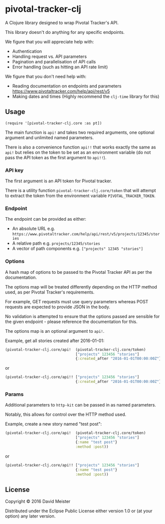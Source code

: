 # pivotal-tracker-clj

A Clojure library designed to wrap Pivotal Tracker's API.

This library doesn't do anything for any specific endpoints.

We figure that you will appreciate help with:
- Authentication
- Handling request vs. API parameters
- Pagination and parallelisation of API calls
- Error handling (such as hitting an API rate limit)

We figure that you don't need help with:
- Reading documentation on endpoints and parameters https://www.pivotaltracker.com/help/api/rest/v5
- Making dates and times (Highly recommend the `clj-time` library for this)

## Usage

`(require '[pivotal-tracker-clj.core :as pt])`

The main function is `api!` and takes two required arguments, one optional argument and unlimited named parameters.

There is also a convenience function `api!!` that works exactly the same as `api!` but relies on the token to be set as an environment variable (do not pass the API token as the first argument to `api!!`).

### API key

The first argument is an API token for Pivotal tracker.

There is a utility function `pivotal-tracker-clj.core/token` that will attempt to extract the token from the environment variable `PIVOTAL_TRACKER_TOKEN`.

### Endpoint

The endpoint can be provided as either:

- An absolute URL e.g. `https://www.pivotaltracker.com/help/api/rest/v5/projects/12345/stories`
- A relative path e.g. `projects/12345/stories`
- A vector of path components e.g. `["projects" 12345 "stories"]`

### Options

A hash map of options to be passed to the Pivotal Tracker API as per the documentation.

The options map will be treated differently depending on the HTTP method used, as per Pivotal Tracker's requirements.

For example, GET requests must use query parameters whereas POST requests are expected to provide JSON in the body.

No validation is attempted to ensure that the options passed are sensible for the given endpoint - please reference the documentation for this.

The options map is an optional argument to `api!`.

Example, get all stories created after 2016-01-01:

```clojure
(pivotal-tracker-clj.core/api!  (pivotal-tracker-clj.core/token)
                                ["projects" 123456 "stories"]
                                {:created_after "2016-01-01T00:00:00Z"})
```

or

```clojure
(pivotal-tracker-clj.core/api!! ["projects" 123456 "stories"]
                                {:created_after "2016-01-01T00:00:00Z"})
```

### Params

Additional parameters to `http-kit` can be passed in as named parameters.

Notably, this allows for control over the HTTP method used.

Example, create a new story named "test post":

```clojure
(pivotal-tracker-clj.core/api!  (pivotal-tracker-clj.core/token)
                                ["projects" 123456 "stories"]
                                {:name "test post"}
                                :method :post))
```

or

```clojure
(pivotal-tracker-clj.core/api!! ["projects" 123456 "stories"]
                                {:name "test post"}
                                :method :post))
```

## License

Copyright © 2016 David Meister

Distributed under the Eclipse Public License either version 1.0 or (at
your option) any later version.
